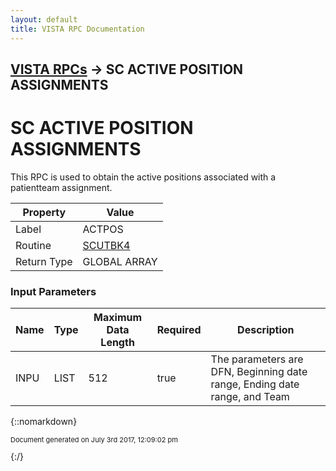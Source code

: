 ```yaml
---
layout: default
title: VISTA RPC Documentation
---
```


## [VISTA RPCs](TableOfContents) &#8594; SC ACTIVE POSITION ASSIGNMENTS
# SC ACTIVE POSITION ASSIGNMENTS

This RPC is used to obtain the active positions associated with a patientteam assignment.

Property | Value
--- | ---
Label | ACTPOS
Routine | [SCUTBK4](http://code.osehra.org/dox/Routine_SCUTBK4_source.html)
Return Type | GLOBAL ARRAY


### Input Parameters

Name | Type | Maximum Data Length | Required | Description
--- | --- | --- | --- | ---
INPU | LIST | 512 | true | The parameters are DFN, Beginning date range, Ending date range, and Team



{::nomarkdown} <br/><p style="font-size: 11px">Document generated on July 3rd 2017, 12:09:02 pm</p>{:/}